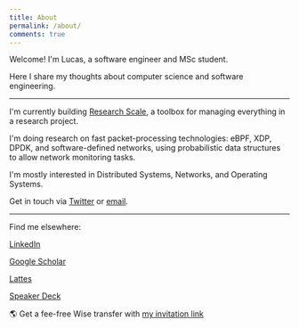 ```yaml
---
title: About
permalink: /about/
comments: true
---
```


Welcome! I'm Lucas, a software engineer and MSc student.

Here I share my thoughts about computer science and software engineering.

--- 

I'm currently building [Research Scale](https://researchscale.io), a toolbox for managing everything in a research project.

I'm doing research on fast packet-processing technologies: eBPF, XDP, DPDK, and software-defined networks, using probabilistic data structures to allow network monitoring tasks.

I'm mostly interested in Distributed Systems, Networks, and Operating Systems.

Get in touch via [Twitter](https://twitter.com/andreybleme) or [email](mailto:andreybleme1@gmail.com).

---

Find me elsewhere:

[LinkedIn](https://www.linkedin.com/in/andreybleme/)

[Google Scholar](https://scholar.google.com/citations?user=Yt9LrFoAAAAJ)

[Lattes](http://lattes.cnpq.br/0515658353873955)

[Speaker Deck](https://speakerdeck.com/andreybleme)

🌎 Get a fee-free Wise transfer with [my invitation link](https://wise.com/invite/dic/lucasandreyc)
